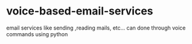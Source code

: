 # voice-based-email-services
email services like sending ,reading mails, etc... can done through voice commands using python

